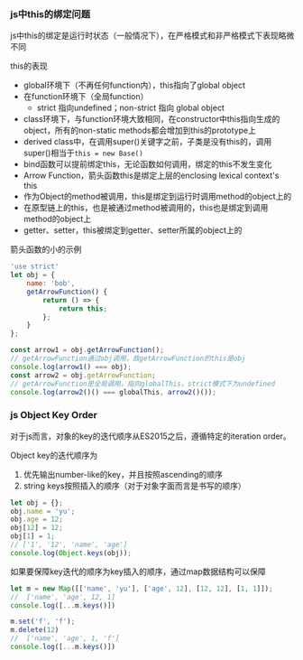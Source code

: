 ### js中this的绑定问题
js中this的绑定是运行时状态（一般情况下），在严格模式和非严格模式下表现略微不同


this的表现
- global环境下（不再任何function内），this指向了global object
- 在function环境下（全局function）
  - strict 指向undefined；non-strict 指向 global object
- class环境下，与function环境大致相同，在constructor中this指向生成的object，所有的non-static methods都会增加到this的prototype上
- derived class中，在调用super()关键字之前，子类是没有this的，调用super()相当于`this = new Base()`
- bind函数可以提前绑定this，无论函数如何调用，绑定的this不发生变化
- Arrow Function，箭头函数this是绑定上层的enclosing lexical context's this
- 作为Object的method被调用，this是绑定到运行时调用method的object上的
- 在原型链上的this，也是被通过method被调用的，this也是绑定到调用method的object上
- getter、setter，this被绑定到getter、setter所属的object上的


箭头函数的小的示例
```js
'use strict'
let obj = {
    name: 'bob',
    getArrowFunction() {
        return () => {
            return this;
        };
    }
};

const arrow1 = obj.getArrowFunction();
// getArrowFunction通过obj调用，故getArrowFunction的this是obj
console.log(arrow1() === obj);
const arrow2 = obj.getArrowFunction;
// getArrowFunction是全局调用，指向globalThis，strict模式下为undefined
console.log(arrow2()() === globalThis, arrow2()());

```


### js Object Key Order
对于js而言，对象的key的迭代顺序从ES2015之后，遵循特定的iteration order。


Object key的迭代顺序为
1. 优先输出number-like的key，并且按照ascending的顺序
2. string keys按照插入的顺序（对于对象字面而言是书写的顺序）

```js
let obj = {};
obj.name = 'yu';
obj.age = 12;
obj[12] = 12;
obj[1] = 1;
// ['1', '12', 'name', 'age']
console.log(Object.keys(obj));
```

如果要保障key迭代的顺序为key插入的顺序，通过map数据结构可以保障

```js
let m = new Map([['name', 'yu'], ['age', 12], [12, 12], [1, 1]]);
//  ['name', 'age', 12, 1]
console.log([...m.keys()])

m.set('f', 'f');
m.delete(12)
//  ['name', 'age', 1, 'f']
console.log([...m.keys()])
```
